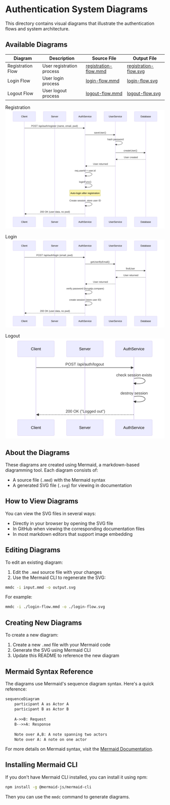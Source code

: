 # Authentication System Diagrams

This directory contains visual diagrams that illustrate the authentication flows and system architecture.

## Available Diagrams

| Diagram | Description | Source File | Output File |
|---------|-------------|------------|------------|
| Registration Flow | User registration process | [registration-flow.mmd](./registration-flow.mmd) | [registration-flow.svg](./registration-flow.svg) |
| Login Flow | User login process | [login-flow.mmd](./login-flow.mmd) | [login-flow.svg](./login-flow.svg) |
| Logout Flow | User logout process | [logout-flow.mmd](./logout-flow.mmd) | [logout-flow.svg](./logout-flow.svg) |

Registration
![registration-flow.svg](./registration-flow.svg)

Login
![login-flow.svg](./login-flow.svg)

Logout
![logout-flow.svg](./logout-flow.svg)

## About the Diagrams

These diagrams are created using Mermaid, a markdown-based diagramming tool. Each diagram consists of:
- A source file (`.mmd`) with the Mermaid syntax
- A generated SVG file (`.svg`) for viewing in documentation

## How to View Diagrams

You can view the SVG files in several ways:
- Directly in your browser by opening the SVG file
- In GitHub when viewing the corresponding documentation files
- In most markdown editors that support image embedding

## Editing Diagrams

To edit an existing diagram:

1. Edit the `.mmd` source file with your changes
2. Use the Mermaid CLI to regenerate the SVG:

```bash
mmdc -i input.mmd -o output.svg
```

For example:

```bash
mmdc -i ./login-flow.mmd -o ./login-flow.svg
```

## Creating New Diagrams

To create a new diagram:

1. Create a new `.mmd` file with your Mermaid code
2. Generate the SVG using Mermaid CLI
3. Update this README to reference the new diagram

## Mermaid Syntax Reference

The diagrams use Mermaid's sequence diagram syntax. Here's a quick reference:

```
sequenceDiagram
    participant A as Actor A
    participant B as Actor B
    
    A->>B: Request
    B-->>A: Response
    
    Note over A,B: A note spanning two actors
    Note over A: A note on one actor
```

For more details on Mermaid syntax, visit the [Mermaid Documentation](https://mermaid-js.github.io/mermaid/#/sequenceDiagram).

## Installing Mermaid CLI

If you don't have Mermaid CLI installed, you can install it using npm:

```bash
npm install -g @mermaid-js/mermaid-cli
```

Then you can use the `mmdc` command to generate diagrams. 